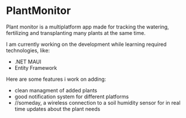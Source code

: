 # PlantMonitor
Plant monitor is a multiplatform app made for tracking the watering, fertilizing and transplanting many plants at the same time.

I am currently working on the development while learning required technologies, like:
- .NET MAUI
- Entity Framework
  
Here are some features i work on adding:
- clean managment of added plants
- good notification system for different platforms
- //someday, a wireless connection to a soil humidity sensor for in real time updates about the plant needs
